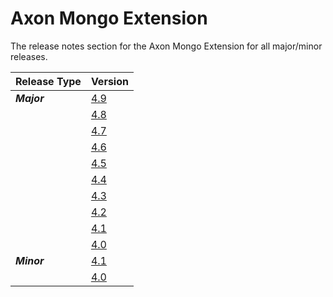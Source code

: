 # Axon Mongo Extension

The release notes section for the Axon Mongo Extension for all major/minor releases.

| Release Type | Version                                      |
|:-------------|:---------------------------------------------|
| _**Major**_  | [4.9](rn-mongo-major-releases.md#release-49) |
|              | [4.8](rn-mongo-major-releases.md#release-48) |
|              | [4.7](rn-mongo-major-releases.md#release-47) |
|              | [4.6](rn-mongo-major-releases.md#release-46) |
|              | [4.5](rn-mongo-major-releases.md#release-45) |
|              | [4.4](rn-mongo-major-releases.md#release-44) |
|              | [4.3](rn-mongo-major-releases.md#release-43) |
|              | [4.2](rn-mongo-major-releases.md#release-42) |
|              | [4.1](rn-mongo-major-releases.md#release-41) |
|              | [4.0](rn-mongo-major-releases.md#release-40) |
| _**Minor**_  | [4.1](rn-mongo-minor-releases.md#release-41) |
|              | [4.0](rn-mongo-minor-releases.md#release-40) |
